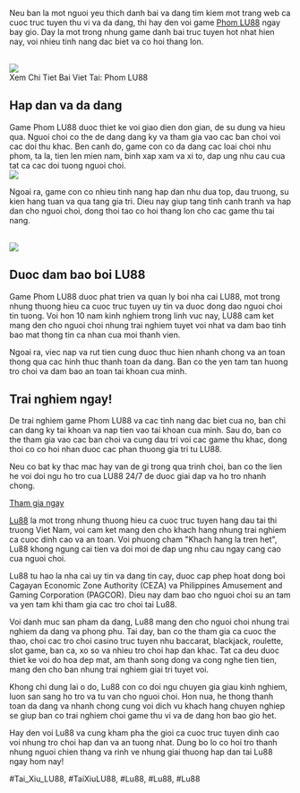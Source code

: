 <p>Neu ban la mot nguoi yeu thich danh bai va dang tim kiem mot trang web ca cuoc truc tuyen thu vi va da dang, thi hay den voi game <a href="https://lu88.love/phom/">Phom LU88</a> ngay bay gio. Day la mot trong nhung game danh bai truc tuyen hot nhat hien nay, voi nhieu tinh nang dac biet va co hoi thang lon.</p><br><img src="https://lu88.love/wp-content/uploads/2025/02/logo.webp"></br>
Xem Chi Tiet Bai Viet Tai: Phom LU88<h2>Hap dan va da dang</h2><p>Game Phom LU88 duoc thiet ke voi giao dien don gian, de su dung va hieu qua. Nguoi choi co the de dang dang ky va tham gia vao cac ban choi voi cac doi thu khac. Ben canh do, game con co da dang cac loai choi nhu phom, ta la, tien len mien nam, binh xap xam va xi to, dap ung nhu cau cua tat ca cac doi tuong nguoi choi.<br><img src="https://lu88.love/wp-content/uploads/2025/03/luat-choi-bai-phom-cuc-ky-don-gian-phu-hop-voi-moi-dan-cuoc.webp"></br><p>Ngoai ra, game con co nhieu tinh nang hap dan nhu dua top, dau truong, su kien hang tuan va qua tang gia tri. Dieu nay giup tang tinh canh tranh va hap dan cho nguoi choi, dong thoi tao co hoi thang lon cho cac game thu tai nang.</p><br><img src="https://lu88.love/wp-content/uploads/2025/03/tua-game-phom-duoc-rat-nhieu-hoi-vien-yeu-thich.webp"></br><h2>Duoc dam bao boi LU88</h2><p>Game Phom LU88 duoc phat trien va quan ly boi nha cai LU88, mot trong nhung thuong hieu ca cuoc truc tuyen uy tin va duoc dong dao nguoi choi tin tuong. Voi hon 10 nam kinh nghiem trong linh vuc nay, LU88 cam ket mang den cho nguoi choi nhung trai nghiem tuyet voi nhat va dam bao tinh bao mat thong tin ca nhan cua moi thanh vien.<p>Ngoai ra, viec nap va rut tien cung duoc thuc hien nhanh chong va an toan thong qua cac hinh thuc thanh toan da dang. Ban co the yen tam tan huong tro choi va dam bao an toan tai khoan cua minh.</p><h2>Trai nghiem ngay!</h2><p>De trai nghiem game Phom LU88 va cac tinh nang dac biet cua no, ban chi can dang ky tai khoan va nap tien vao tai khoan cua minh. Sau do, ban co the tham gia vao cac ban choi va cung dau tri voi cac game thu khac, dong thoi co co hoi nhan duoc cac phan thuong gia tri tu LU88.<p>Neu co bat ky thac mac hay van de gi trong qua trinh choi, ban co the lien he voi doi ngu ho tro cua LU88 24/7 de duoc giai dap va ho tro nhanh chong.</p><a class="btn" href="https://lu88.com/">Tham gia ngay</a><p><a href="https://lu88.love/">Lu88</a> la mot trong nhung thuong hieu ca cuoc truc tuyen hang dau tai thi truong Viet Nam, voi cam ket mang den cho khach hang nhung trai nghiem ca cuoc dinh cao va an toan. Voi phuong cham "Khach hang la tren het", Lu88 khong ngung cai tien va doi moi de dap ung nhu cau ngay cang cao cua nguoi choi.

Lu88 tu hao la nha cai uy tin va dang tin cay, duoc cap phep hoat dong boi Cagayan Economic Zone Authority (CEZA) va Philippines Amusement and Gaming Corporation (PAGCOR). Dieu nay dam bao cho nguoi choi su an tam va yen tam khi tham gia cac tro choi tai Lu88.

Voi danh muc san pham da dang, Lu88 mang den cho nguoi choi nhung trai nghiem da dang va phong phu. Tai day, ban co the tham gia ca cuoc the thao, choi cac tro choi casino truc tuyen nhu baccarat, blackjack, roulette, slot game, ban ca, xo so va nhieu tro choi hap dan khac. Tat ca deu duoc thiet ke voi do hoa dep mat, am thanh song dong va cong nghe tien tien, mang den cho ban nhung trai nghiem giai tri tuyet voi.

Khong chi dung lai o do, Lu88 con co doi ngu chuyen gia giau kinh nghiem, luon san sang ho tro va tu van cho nguoi choi. Hon nua, he thong thanh toan da dang va nhanh chong cung voi dich vu khach hang chuyen nghiep se giup ban co trai nghiem choi game thu vi va de dang hon bao gio het.

Hay den voi Lu88 va cung kham pha the gioi ca cuoc truc tuyen dinh cao voi nhung tro choi hap dan va an tuong nhat. Dung bo lo co hoi tro thanh nhung nguoi chien thang va rinh ve nhung giai thuong hap dan tai Lu88 ngay hom nay!</p>
#Tai_Xiu_LU88, #TaiXiuLU88, #Lu88, #Lu88, #Lu88
